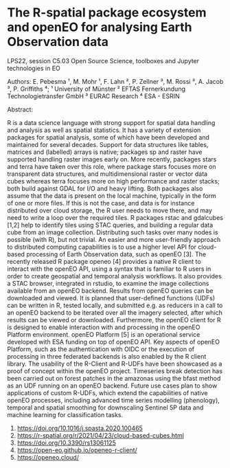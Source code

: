 # The R-spatial package ecosystem and openEO for analysing Earth Observation data

LPS22, session C5.03 Open Source Science, toolboxes and Jupyter technologies in EO

Authors:
E. Pebesma ¹,
M. Mohr ¹,
F. Lahn ²,
P. Zellner ³,
M. Rossi ³,
A. Jacob ³,
P. Griffiths ⁴;
¹ University of Münster
² EFTAS Fernerkundung Technologietransfer GmbH
³ EURAC Research
⁴ ESA - ESRIN

Abstract:

R is a data science language with strong support for spatial data handling and analysis as well as spatial statistics. It has a variety of extension packages for spatial analysis, some of which have been developed and maintained for several decades. Support for data structures like tables, matrices and (labelled) arrays is native; packages sp and raster have supported handling raster images early on. More recently, packages stars and terra have taken over this role, where package stars focuses more on transparent data structures, and multidimensional raster or vector data cubes whereas terra focuses more on high performance and raster stacks; both build against GDAL for I/O and heavy lifting. Both packages also assume that the data is present on the local machine, typically in the form of one or more files. If this is not the case, and data is for instance distributed over cloud storage, the R user needs to move there, and may need to write a loop over the required tiles. R packages rstac and gdalcubes [1,2] help to identify tiles using STAC queries, and building a regular data cube from an image collection. Distributing such tasks over many nodes is possible (with R), but not trivial. An easier and more user-friendly approach to distributed computing capabilities is to use a higher level API for cloud-based processing of Earth Observation data, such as openEO [3]. The recently released R package openeo [4] provides a native R client to interact with the openEO API, using a syntax that is familiar to R users in order to create geospatial and temporal analysis workflows. It also provides a STAC browser, integrated in rstudio, to examine the image collections available from an openEO backend. Results from openEO queries can be downloaded and viewed. It is planned that user-defined functions (UDFs) can be written in R, tested locally, and submitted e.g. as reducers in a call to an openEO backend to be iterated over all the imagery selected, after which results can be viewed or downloaded. Furthermore, the openEO client for R is designed to enable interaction with and processing in the openEO Platform environment. openEO Platform [5] is an operational service developed with ESA funding on top of openEO API. Key aspects of openEO Platform, such as the authentication with OIDC or the execution of processing in three federated backends is also enabled by the R client library.
The usability of the R-Client and R-UDFs have been showcased as a proof of concept within the openEO project. Timeseries break detection has been carried out on forest patches in the amazonas using the bfast method as an UDF running on an openEO backend. Future use cases plan to show applications of custom R-UDFs, which extend the capabilities of native openEO processes, including advanced time series modelling (phenology), temporal and spatial smoothing for downscaling Sentinel 5P data and machine learning for classification tasks.

1. https://doi.org/10.1016/j.spasta.2020.100465
2. https://r-spatial.org/r/2021/04/23/cloud-based-cubes.html
3. https://doi.org/10.3390/rs13061125
4. https://open-eo.github.io/openeo-r-client/
5. https://openeo.cloud/
